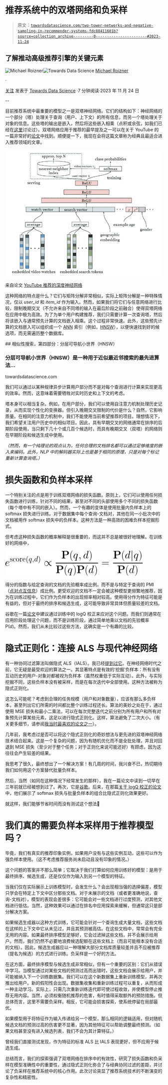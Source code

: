 # 推荐系统中的双塔网络和负采样

> 原文：[`towardsdatascience.com/two-tower-networks-and-negative-sampling-in-recommender-systems-fdc88411601b?source=collection_archive---------0-----------------------#2023-11-24`](https://towardsdatascience.com/two-tower-networks-and-negative-sampling-in-recommender-systems-fdc88411601b?source=collection_archive---------0-----------------------#2023-11-24)

## 了解推动高级推荐引擎的关键元素

[](https://roizner.medium.com/?source=post_page-----fdc88411601b--------------------------------)![Michael Roizner](https://roizner.medium.com/?source=post_page-----fdc88411601b--------------------------------)[](https://towardsdatascience.com/?source=post_page-----fdc88411601b--------------------------------)![Towards Data Science](https://towardsdatascience.com/?source=post_page-----fdc88411601b--------------------------------) [Michael Roizner](https://roizner.medium.com/?source=post_page-----fdc88411601b--------------------------------)

·

[关注](https://medium.com/m/signin?actionUrl=https%3A%2F%2Fmedium.com%2F_%2Fsubscribe%2Fuser%2F1bee5af37d8&operation=register&redirect=https%3A%2F%2Ftowardsdatascience.com%2Ftwo-tower-networks-and-negative-sampling-in-recommender-systems-fdc88411601b&user=Michael+Roizner&userId=1bee5af37d8&source=post_page-1bee5af37d8----fdc88411601b---------------------post_header-----------) 发表于 [Towards Data Science](https://towardsdatascience.com/?source=post_page-----fdc88411601b--------------------------------) ·7 分钟阅读·2023 年 11 月 24 日[](https://medium.com/m/signin?actionUrl=https%3A%2F%2Fmedium.com%2F_%2Fvote%2Ftowards-data-science%2Ffdc88411601b&operation=register&redirect=https%3A%2F%2Ftowardsdatascience.com%2Ftwo-tower-networks-and-negative-sampling-in-recommender-systems-fdc88411601b&user=Michael+Roizner&userId=1bee5af37d8&source=-----fdc88411601b---------------------clap_footer-----------)

--

[](https://medium.com/m/signin?actionUrl=https%3A%2F%2Fmedium.com%2F_%2Fbookmark%2Fp%2Ffdc88411601b&operation=register&redirect=https%3A%2F%2Ftowardsdatascience.com%2Ftwo-tower-networks-and-negative-sampling-in-recommender-systems-fdc88411601b&source=-----fdc88411601b---------------------bookmark_footer-----------)

目前推荐系统中最重要的模型之一是双塔神经网络。它们的结构如下：神经网络的一个部分（塔）处理关于查询（用户、上下文）的所有信息，而另一个塔处理关于对象的信息。这些塔的输出是嵌入，然后将这些嵌入相乘（点积或余弦，如我们已经在[这里](https://roizner.medium.com/dot-product-or-cosine-55cd5b22a87c)讨论过）。双塔网络应用于推荐的最早提及之一可以在关于 YouTube 的一篇非常好的[论文](https://dl.acm.org/doi/10.1145/2959100.2959190)中找到。顺便提一下，我现在会将这篇文章称为经典且最适合进入推荐领域的文章。

![](img/4ba8e24dde42029e01b58a473e90365f.png)

来自论文 [YouTube 推荐的深度神经网络](https://dl.acm.org/doi/10.1145/2959100.2959190)

这种网络的特点是什么？它们与矩阵分解非常相似，实际上矩阵分解是一种特殊情况，仅以 *user_id* 和 *item_id* 作为输入。然而，如果我们将它们与任意网络进行比较，限制晚期交叉（不允许来自不同塔的输入在最后阶段之前融合）使得双塔网络在应用中极为高效。为了为单个用户构建推荐，我们只需要计算一次查询塔，然后将该嵌入与通常预先计算的文档嵌入相乘。这个过程非常快速。此外，这些预先计算的文档嵌入可以组织成一个 [ANN](https://en.wikipedia.org/wiki/Nearest_neighbor_search) 索引（例如，[HNSW](https://github.com/nmslib/hnswlib)），以便快速找到好的候选项，而无需遍历整个数据库。

[](/similarity-search-part-4-hierarchical-navigable-small-world-hnsw-2aad4fe87d37?source=post_page-----fdc88411601b--------------------------------) ## 相似性搜索，第四部分：分层可导航小世界（HNSW）

### 分层可导航小世界（HNSW）是一种用于近似最近邻搜索的最先进算法...

towardsdatascience.com

我们可以通过以某种规律异步计算用户部分而不是对每个查询进行计算来实现更高的效率。然而，这意味着需要牺牲对实时历史和上下文的考虑。

塔本身可以相当复杂。例如，在用户部分，我们可以使用自注意力机制处理历史记录，从而实现个性化的变换器。但引入晚期交叉限制的代价是什么？自然，它影响质量。在相同的注意力机制中，我们不能使用当前希望推荐的项目。理想情况下，我们希望关注用户历史中的相似项目。因此，具有早期交叉的网络通常在排序的后期阶段使用，当只剩下几十个或几百个候选时，而具有晚期交叉（双塔）的网络则在早期阶段和候选生成中使用。

*（然而，有一个纯理论的观点认为，任何合理的文档排名都可以通过足够维度的嵌入来编码。此外，NLP 中的解码器实际上也是基于相同的原理，只是对每个标记重新计算查询塔。）*

# 损失函数和负样本采样

一个特别关注的点是用于训练双塔网络的损失函数。原则上，它们可以使用任何损失函数进行训练，针对不同的结果，甚至对不同的头部使用多个不同的损失函数（每个塔中有不同的嵌入）。然而，一个有趣的变体是使用批量内负样本上的 softmax 损失进行训练。对于数据集中每个查询-文档对，其他在同一小批次中的文档被用作 softmax 损失中的负样本。这种方法是一种高效的困难负样本挖掘形式。

但考虑这种损失函数的概率解释是很重要的，而这并不总是被很好地理解。在训练好的网络中，

![](img/714c36ba7b5f07a6f592cab38b6e9156.png)

得分的指数与给定查询的文档的先验概率成比例，而不是与特定于查询的 PMI（[点对点互信息](https://en.wikipedia.org/wiki/Pointwise_mutual_information)）成比例。更受欢迎的文档不一定会被这种模型更频繁地推荐，因为在训练过程中，它们作为负样本的出现频率相对较高。使用得分作为特征可能是有益的，但对于最终的排序和候选生成，这可能导致非常具体但质量较差的文档。

谷歌在一篇[论文](https://research.google/pubs/pub48840/)中建议通过训练中的 logQ 校正来应对这个问题。而我们则通常在应用阶段处理这个问题，而不是训练阶段，通过简单地乘以文档的先验概率 P(*d*)。然而，我们从未比较过这些方法，这确实是一个有趣的比较。

# 隐式正则化：连接 ALS 与现代神经网络

有一种协同过滤算法叫做隐式 ALS（IALS）。我已经[提到过它](https://roizner.medium.com/leveraging-external-embeddings-in-recommender-systems-a-practical-guide-e3768cc574e1)。在神经网络时代之前，它无疑是最受欢迎的算法之一。其显著特点是有效的‘挖掘’负样本：所有没有互动历史的用户-对象对都被视为负样本（虽然权重低于实际互动）。此外，与实际挖掘不同，这些负样本没有被采样，而是在每次迭代中全部使用。这种方法被称为隐式正则化。

这怎么可能呢？考虑到合理的任务规模（用户和对象数量），应该有那么多负样本，甚至列出它们所需的时间都比整个训练过程还长。算法的美妙之处在于，通过使用 MSE 损失和最小二乘法，可以在每次完整迭代之前分别为所有用户和所有对象预先计算某些元素，这足以进行隐式正则化。这样，算法避免了二次大小。（有关更多细节，请参阅[我当时最喜欢的论文之一](https://dl.acm.org/doi/10.1145/1864708.1864726)）。

几年前，我考虑过是否可以将这个隐式正则化的奇妙想法与更先进的双塔神经网络技术结合起来。这是一个复杂的问题，因为有随机优化而不是全批处理，并且对回退到 MSE 损失（至少对于整个任务；对于正则化来说可能还好）有顾虑，因为这往往会产生较差的结果。

我思考了很久，最终想出了一个解决方案！有几周的时间，我兴奋不已，热切期待我们如何用这个方案替代批量负样本。

然后，当然（如同在这种情况下经常发生的那样），我在一篇论文中读到一切早在三年前就已经被想到过了。再次，它是[谷歌](https://arxiv.org/abs/1807.07187)。后来，在那篇[关于 logQ 校正的论文](https://research.google/pubs/pub48840/)中，他们展示了 softmax 损失与批量负样本的组合比隐式正则化效果更好。

就这样，我们能够节省时间而没有测试这个想法🙂

# 我们真的需要负样本采样用于推荐模型吗？

毕竟，我们有真实的推荐印象实例，如果用户没有与这些实例互动，这些可以作为强负样本使用。（这不考虑推荐服务尚未启动且没有印象的情况。）

这个问题的答案并不那么简单；它取决于我们打算如何应用训练好的模型：是用于最终排序、候选生成，还是仅仅作为输入到另一个模型的特征。

当我们仅在实际展示上训练模型时，会发生什么？会出现相当强的选择偏差，模型只学会在特定上下文中区分那些文档。对于未展示的文档（或者更准确地说，查询-文档对），模型的表现会差很多：它可能会对一些文档进行过度预测，对其他文档进行低估。当然，这种效果可以通过在排名中应用探索来缓解，但通常这只是部分解决方案。

如果候选生成器以这种方式训练，它可能会针对一个查询生成大量文档，这些文档在这样的上下文中它从未见过，并且其预测被高估。在这些文档中，常常会有完全无用的内容。如果最终排序模型足够好，它会过滤掉这些文档，并不会展示给用户。然而，我们仍然不必要地浪费候选配额在这些文档上（而且可能根本没有合适的文档）。因此，候选生成器应以一种理解大部分文档库质量较差并且不应被推荐（提名为候选）的方式进行训练。负采样是一个好的方法。

在这方面，最终排序模型与候选生成非常相似，但有一个重要的区别：它们从错误中学习。当模型通过对某些文档的预测过高而出错时，这些文档会展示给用户，并可能被纳入下一个训练数据集。我们可以在这个新数据集上重新训练模型，并再次推出给用户。新的假阳性会出现。数据集收集和重新训练过程可以重复，从而形成一种主动学习。实际上，只需几次重新训练迭代即可使过程收敛，并使模型停止推荐无用内容。当然，必须权衡随机推荐的危害，有时值得采取额外的预防措施。但总体而言，这里不需要负采样。相反，它可能会损害探索，使系统停留在局部最优。

如果模型用于将特征作为输入传递给另一个模型，那么相同的逻辑适用，但对随机候选文档的预测过高的伤害更不显著，因为其他特征可以帮助调整最终预测。（如果文档甚至没有进入候选列表，我们不会为其计算特征。）

曾经我们直接测试发现，作为特征的标准 ALS 比 IALS 表现更好，但不应用于候选生成。

总结而言，我们的探索强调了双塔网络在排序中的有效性，研究了损失函数和负采样在模型准确性中的重要性，通过隐式正则化弥合了与经典协同过滤的差距，并讨论了负采样在推荐系统中的核心作用。此次讨论突显了推荐系统技术的不断演变的复杂性和精密性。
